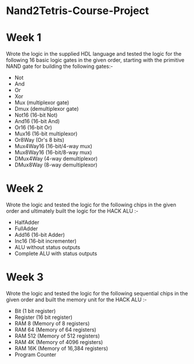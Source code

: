# Nand2Tetris-Course-Project

# Week 1
Wrote the logic in the supplied HDL language and tested the logic for the following 16 basic logic gates in the given order, starting with the primitive NAND gate for building the following gates:-
<ul>
  <li>Not</li>
  <li>And</li>
  <li>Or</li>
  <li>Xor</li>
  <li>Mux (multiplexor gate)</li>
  <li>Dmux (demultiplexor gate)</li>
  <li>Not16 (16-bit Not)</li>
  <li>And16 (16-bit And)</li>
  <li>Or16 (16-bit Or)</li>
  <li>Mux16 (16-bit multiplexor)</li>
  <li>Or8Way (Or's 8 bits)</li>
  <li>Mux4Way16 (16-bit/4-way mux)</li>
  <li>Mux8Way16 (16-bit/8-way mux)</li>
  <li>DMux4Way (4-way demultiplexor)</li>
  <li>DMux8Way (8-way demultiplexor)</li>
</ul>

# Week 2
Wrote the logic and tested the logic for the following chips in the given order and ultimately built the logic for the HACK ALU :-
<ul>
  <li>HalfAdder</li>
  <li>FullAdder</li>
  <li>Add16 (16-bit Adder)</li>
  <li>Inc16 (16-bit incrementer)</li>
  <li>ALU without status outputs</li>
  <li>Complete ALU with status outputs</li>
</ul>

# Week 3
Wrote the logic and tested the logic for the following sequential chips in the given order and built the memory unit for the HACK ALU :-
<ul>
  <li>Bit (1 bit register)</li>
  <li>Register (16 bit register)</li>
  <li>RAM 8 (Memory of 8 registers)</li>
  <li>RAM 64 (Memory of 64 registers)</li>
  <li>RAM 512 (Memory of 512 registers)</li>
  <li>RAM 4K (Memory of 4096 registers)</li>
  <li>RAM 16K (Memory of 16,384 registers)</li>
  <li>Program Counter</li>
</ul>
